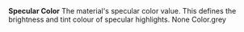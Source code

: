 <tr>
<td><strong>Specular Color</strong></td>
<td>The material's specular color value. This defines the brightness and tint colour of specular highlights.</td>
<td>None</td>
<td>Color.grey</td>
</tr>
